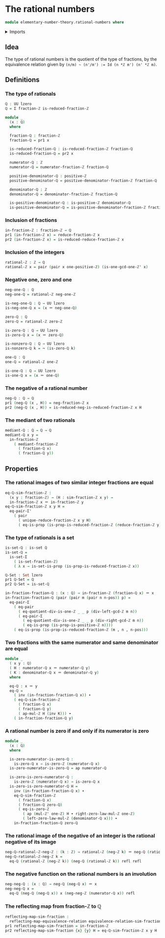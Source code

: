 # The rational numbers

```agda
module elementary-number-theory.rational-numbers where
```

<details><summary>Imports</summary>

```agda
open import elementary-number-theory.divisibility-integers
open import elementary-number-theory.greatest-common-divisor-integers
open import elementary-number-theory.integer-fractions
open import elementary-number-theory.integers
open import elementary-number-theory.mediant-integer-fractions
open import elementary-number-theory.multiplication-integers
open import elementary-number-theory.positive-and-negative-integers
open import elementary-number-theory.positive-integers
open import elementary-number-theory.reduced-integer-fractions

open import foundation.action-on-identifications-functions
open import foundation.dependent-pair-types
open import foundation.equality-cartesian-product-types
open import foundation.equality-dependent-pair-types
open import foundation.identity-types
open import foundation.negation
open import foundation.propositions
open import foundation.reflecting-maps-equivalence-relations
open import foundation.sets
open import foundation.subtypes
open import foundation.universe-levels
```

</details>

## Idea

The type of rational numbers is the quotient of the type of fractions, by the
equivalence relation given by `(n/m) ~ (n'/m') := Id (n *ℤ m') (n' *ℤ m)`.

## Definitions

### The type of rationals

```agda
ℚ : UU lzero
ℚ = Σ fraction-ℤ is-reduced-fraction-ℤ

module _
  (x : ℚ)
  where

  fraction-ℚ : fraction-ℤ
  fraction-ℚ = pr1 x

  is-reduced-fraction-ℚ : is-reduced-fraction-ℤ fraction-ℚ
  is-reduced-fraction-ℚ = pr2 x

  numerator-ℚ : ℤ
  numerator-ℚ = numerator-fraction-ℤ fraction-ℚ

  positive-denominator-ℚ : positive-ℤ
  positive-denominator-ℚ = positive-denominator-fraction-ℤ fraction-ℚ

  denominator-ℚ : ℤ
  denominator-ℚ = denominator-fraction-ℤ fraction-ℚ

  is-positive-denominator-ℚ : is-positive-ℤ denominator-ℚ
  is-positive-denominator-ℚ = is-positive-denominator-fraction-ℤ fraction-ℚ
```

### Inclusion of fractions

```agda
in-fraction-ℤ : fraction-ℤ → ℚ
pr1 (in-fraction-ℤ x) = reduce-fraction-ℤ x
pr2 (in-fraction-ℤ x) = is-reduced-reduce-fraction-ℤ x
```

### Inclusion of the integers

```agda
rational-ℤ : ℤ → ℚ
rational-ℤ x = pair (pair x one-positive-ℤ) (is-one-gcd-one-ℤ' x)
```

### Negative one, zero and one

```agda
neg-one-ℚ : ℚ
neg-one-ℚ = rational-ℤ neg-one-ℤ

is-neg-one-ℚ : ℚ → UU lzero
is-neg-one-ℚ x = (x ＝ neg-one-ℚ)

zero-ℚ : ℚ
zero-ℚ = rational-ℤ zero-ℤ

is-zero-ℚ : ℚ → UU lzero
is-zero-ℚ x = (x ＝ zero-ℚ)

is-nonzero-ℚ : ℚ → UU lzero
is-nonzero-ℚ k = ¬ (is-zero-ℚ k)

one-ℚ : ℚ
one-ℚ = rational-ℤ one-ℤ

is-one-ℚ : ℚ → UU lzero
is-one-ℚ x = (x ＝ one-ℚ)
```

### The negative of a rational number

```agda
neg-ℚ : ℚ → ℚ
pr1 (neg-ℚ (x , H)) = neg-fraction-ℤ x
pr2 (neg-ℚ (x , H)) = is-reduced-neg-is-reduced-fraction-ℤ x H
```

### The mediant of two rationals

```agda
mediant-ℚ : ℚ → ℚ → ℚ
mediant-ℚ x y =
  in-fraction-ℤ
    ( mediant-fraction-ℤ
      ( fraction-ℚ x)
      ( fraction-ℚ y))
```

## Properties

### The rational images of two similar integer fractions are equal

```agda
eq-ℚ-sim-fraction-ℤ :
  (x y : fraction-ℤ) → (H : sim-fraction-ℤ x y) →
  in-fraction-ℤ x ＝ in-fraction-ℤ y
eq-ℚ-sim-fraction-ℤ x y H =
  eq-pair-Σ'
    ( pair
      ( unique-reduce-fraction-ℤ x y H)
      ( eq-is-prop (is-prop-is-reduced-fraction-ℤ (reduce-fraction-ℤ y))))
```

### The type of rationals is a set

```agda
is-set-ℚ : is-set ℚ
is-set-ℚ =
  is-set-Σ
    ( is-set-fraction-ℤ)
    ( λ x → is-set-is-prop (is-prop-is-reduced-fraction-ℤ x))

ℚ-Set : Set lzero
pr1 ℚ-Set = ℚ
pr2 ℚ-Set = is-set-ℚ

in-fraction-fraction-ℚ : (x : ℚ) → in-fraction-ℤ (fraction-ℚ x) ＝ x
in-fraction-fraction-ℚ (pair (pair m (pair n n-pos)) p) =
  eq-pair-Σ
    ( eq-pair
      ( eq-quotient-div-is-one-ℤ _ _ p (div-left-gcd-ℤ m n))
      ( eq-pair-Σ
        ( eq-quotient-div-is-one-ℤ _ _ p (div-right-gcd-ℤ m n))
        ( eq-is-prop (is-prop-is-positive-ℤ n))))
    ( eq-is-prop (is-prop-is-reduced-fraction-ℤ (m , n , n-pos)))
```

### Two fractions with the same numerator and same denominator are equal

```agda
module _
  ( x y : ℚ)
  ( H : numerator-ℚ x ＝ numerator-ℚ y)
  ( K : denominator-ℚ x ＝ denominator-ℚ y)
  where

  eq-ℚ : x ＝ y
  eq-ℚ =
    ( inv (in-fraction-fraction-ℚ x)) ∙
    ( eq-ℚ-sim-fraction-ℤ
      ( fraction-ℚ x)
      ( fraction-ℚ y)
      ( ap-mul-ℤ H (inv K))) ∙
    ( in-fraction-fraction-ℚ y)
```

### A rational number is zero if and only if its numerator is zero

```agda
module _
  (x : ℚ)
  where

  is-zero-numerator-is-zero-ℚ :
    is-zero-ℚ x → is-zero-ℤ (numerator-ℚ x)
  is-zero-numerator-is-zero-ℚ = ap numerator-ℚ

  is-zero-is-zero-numerator-ℚ :
    is-zero-ℤ (numerator-ℚ x) → is-zero-ℚ x
  is-zero-is-zero-numerator-ℚ H =
    inv (in-fraction-fraction-ℚ x) ∙
    eq-ℚ-sim-fraction-ℤ
      ( fraction-ℚ x)
      ( fraction-ℚ zero-ℚ)
      ( eq-is-zero-ℤ
        ( ap (mul-ℤ' one-ℤ) H ∙ right-zero-law-mul-ℤ one-ℤ)
        ( left-zero-law-mul-ℤ (denominator-ℚ x))) ∙
    in-fraction-fraction-ℚ zero-ℚ
```

### The rational image of the negative of an integer is the rational negative of its image

```agda
neg-ℚ-rational-ℤ-neg-ℤ : (k : ℤ) → rational-ℤ (neg-ℤ k) ＝ neg-ℚ (rational-ℤ k)
neg-ℚ-rational-ℤ-neg-ℤ k =
  eq-ℚ (rational-ℤ (neg-ℤ k)) (neg-ℚ (rational-ℤ k)) refl refl
```

### The negative function on the rational numbers is an involution

```agda
neg-neg-ℚ : (x : ℚ) → neg-ℚ (neg-ℚ x) ＝ x
neg-neg-ℚ x =
  eq-ℚ (neg-ℚ (neg-ℚ x)) x (neg-neg-ℤ (numerator-ℚ x)) refl
```

### The reflecting map from fraction-ℤ to ℚ

```agda
reflecting-map-sim-fraction :
  reflecting-map-equivalence-relation equivalence-relation-sim-fraction-ℤ ℚ
pr1 reflecting-map-sim-fraction = in-fraction-ℤ
pr2 reflecting-map-sim-fraction {x} {y} H = eq-ℚ-sim-fraction-ℤ x y H
```
